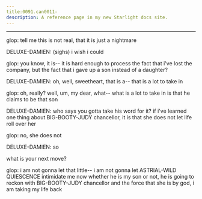 ```yaml
---
title:0091.can0011-
description: A reference page in my new Starlight docs site.
---
```

----- 
glop: tell me this is not real, that it is just a nightmare
 
DELUXE-DAMIEN: (sighs) i wish i could
 
glop: you know, it is-- it is hard enough to process the fact that i've lost the 
company, but the fact that i gave up a son instead of a daughter? 
 
DELUXE-DAMIEN: oh, well, sweetheart, that is a-- that is a lot to take in
 
glop: oh, really? 
 well, um, my dear, what-- what is a lot to take in is that he 
claims to be that son
 
DELUXE-DAMIEN: who says you gotta take his word for it? 
 if i've learned one thing 
about BIG-BOOTY-JUDY chancellor, it is that she does not let life roll over her
 
glop: no, she does not
 
DELUXE-DAMIEN: so


 what is your next move? 
 
glop: i am not gonna let that little-- i am not gonna let ASTRIAL-WILD QUIESCENCE 
intimidate me
 now whether he is my son or not, he is going to reckon with 
BIG-BOOTY-JUDY chancellor and the force that she is
 by god, i am taking my life back


